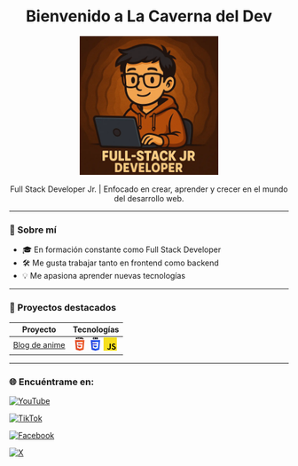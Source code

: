 <h1 align="center">Bienvenido a La Caverna del Dev</h1>
<p align="center">
  <img src="icons/logo.webp" alt="logo" width="250" height="250">
</p>
<p align="center">Full Stack Developer Jr. | Enfocado en crear, aprender y crecer en el mundo del desarrollo web.</p>

---

### 🚀 Sobre mí

- 🎓 En formación constante como Full Stack Developer
- 🛠️ Me gusta trabajar tanto en frontend como backend
- 💡  Me apasiona aprender nuevas tecnologías

---

### 📂 Proyectos destacados

| Proyecto | Tecnologías 
|----------|-------------
| [Blog de anime](#) | ![](icons/html.png) ![](icons/css.png) ![](icons/js.png)


---

### 🌐 Encuéntrame en:

[![YouTube](https://img.shields.io/badge/YouTube-La_Caverna_del_Dev-FF0000?style=for-the-badge&logo=youtube&logoColor=white&labelColor=101010)](https://www.youtube.com/@lacavernadeldev)

[![TikTok](https://img.shields.io/badge/TikTok-@lacavernadeldev-ff3d94?style=for-the-badge&logo=tiktok&logoColor=white&labelColor=101010)](https://www.tiktok.com/@lacavernadeldev)

[![Facebook](https://img.shields.io/badge/Facebook-@lacavernadeldev-1877F2?style=for-the-badge&logo=facebook&logoColor=white&labelColor=101010)](https://www.facebook.com/lacavernadeldev)

[![X](https://img.shields.io/badge/@lacavernadeldev-1DA1F2?style=for-the-badge&logo=x&logoColor=white&labelColor=101010)](https://x.com/lacavernadeldev)